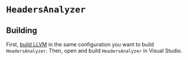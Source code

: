 # `HeadersAnalyzer`

## Building

First, [build LLVM](../../docs/llvm.md) in the same configuration you want to build `HeadersAnalyzer`.
Then, open and build `HeadersAnalyzer` in Visual Studio.
